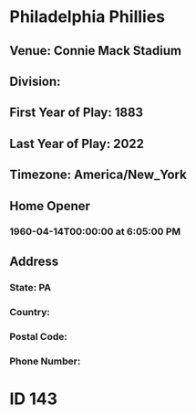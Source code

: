 # Philadelphia Phillies
## Venue: Connie Mack Stadium
## Division: 
## First Year of Play: 1883
## Last Year of Play: 2022
## Timezone: America/New_York
## Home Opener
### 1960-04-14T00:00:00 at 6:05:00 PM
## Address
### 
### State: PA
### Country: 
### Postal Code: 
### Phone Number: 
# ID 143